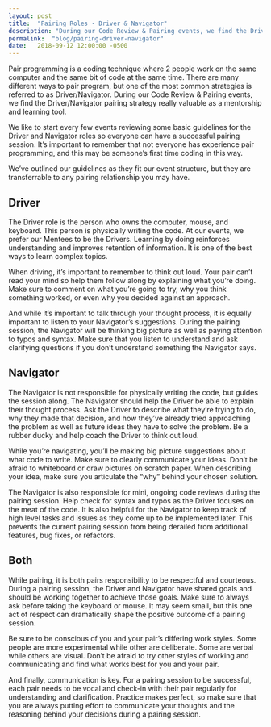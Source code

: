 ```yaml
---
layout: post
title:  "Pairing Roles - Driver & Navigator"
description: "During our Code Review & Pairing events, we find the Driver/Navigator pairing strategy really valuable as a mentorship and learning tool."
permalink:  "blog/pairing-driver-navigator"
date:   2018-09-12 12:00:00 -0500
---
```


Pair programming is a coding technique where 2 people work on the same computer and the same bit of code at the same time. There are many different ways to pair program, but one of the most common strategies is referred to as Driver/Navigator. During our Code Review & Pairing events, we find the Driver/Navigator pairing strategy really valuable as a mentorship and learning tool.

We like to start every few events reviewing some basic guidelines for the Driver and Navigator roles so everyone can have a successful pairing session. It’s important to remember that not everyone has experience pair programming, and this may be someone’s first time coding in this way. 

We’ve outlined our guidelines as they fit our event structure, but they are transferrable to any pairing relationship you may have.

## Driver
The Driver role is the person who owns the computer, mouse, and keyboard. This person is physically writing the code. At our events, we prefer our Mentees to be the Drivers. Learning by doing reinforces understanding and improves retention of information. It is one of the best ways to learn complex topics.

When driving, it’s important to remember to think out loud. Your pair can’t read your mind so help them follow along by explaining what you’re doing. Make sure to comment on what you’re going to try, why you think something worked, or even why you decided against an approach. 

And while it’s important to talk through your thought process, it is equally important to listen to your Navigator’s suggestions. During the pairing session, the Navigator will be thinking big picture as well as paying attention to typos and syntax. Make sure that you listen to understand and ask clarifying questions if you don’t understand something the Navigator says.

## Navigator
The Navigator is not responsible for physically writing the code, but guides the session along. The Navigator should help the Driver be able to explain their thought process. Ask the Driver to describe what they’re trying to do, why they made that decision, and how they’ve already tried approaching the problem as well as future ideas they have to solve the problem. Be a rubber ducky and help coach the Driver to think out loud.

While you’re navigating, you’ll be making big picture suggestions about what code to write. Make sure to clearly communicate your ideas. Don’t be afraid to whiteboard or draw pictures on scratch paper. When describing your idea, make sure you articulate the “why” behind your chosen solution. 

The Navigator is also responsible for mini, ongoing code reviews during the pairing session. Help check for syntax and typos as the Driver focuses on the meat of the code. It is also helpful for the Navigator to keep track of high level tasks and issues as they come up to be implemented later. This prevents the current pairing session from being derailed from additional features, bug fixes, or refactors.

## Both
While pairing, it is both pairs responsibility to be respectful and courteous. During a pairing session, the Driver and Navigator have shared goals and should be working together to achieve those goals. Make sure to always ask before taking the keyboard or mouse. It may seem small, but this one act of respect can dramatically shape the positive outcome of a pairing session.

Be sure to be conscious of you and your pair’s differing work styles. Some people are more experimental while other are deliberate. Some are verbal while others are visual. Don’t be afraid to try other styles of working and communicating and find what works best for you and your pair.

And finally, communication is key. For a pairing session to be successful, each pair needs to be vocal and check-in with their pair regularly for understanding and clarification. Practice makes perfect, so make sure that you are always putting effort to communicate your thoughts and the reasoning behind your decisions during a pairing session. 